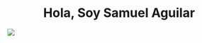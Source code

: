 ### <h1 style="text-align:center;">Hola, Soy Samuel Aguilar</h1>

<img src="https://i.imgur.com/M0oSNcz.png">
